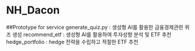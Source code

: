 # NH_Dacon
##Prototype for service
generate_quiz.py : 생성형 AI를 활용한 금융경제관련 퀴즈 생성
recommend_etf : 생성형 AI를 활용하여 투자성향 분석 및 ETF 추천
hedge_portfolio : hedge 전략을 수립하고 적절한 ETF 추천
